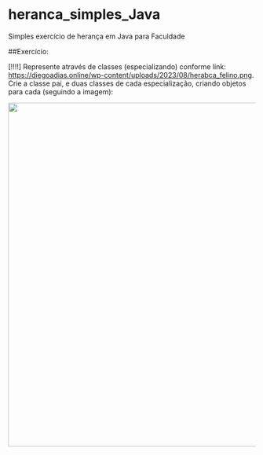 # heranca_simples_Java
Simples exercício de herança em Java para Faculdade

##Exercício: 

[!!!!] Represente através de classes (especializando) conforme link: https://diegoadias.online/wp-content/uploads/2023/08/herabca_felino.png. Crie a classe pai, e duas classes de cada especialização, criando objetos para cada (seguindo a imagem):

<div style="display: flex; justify-content: center">
  <img src="https://diegoadias.online/wp-content/uploads/2023/08/herabca_felino.png" height="700" tittle="nome imagem" />
</div>
